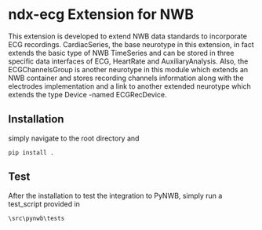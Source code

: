 # ndx-ecg Extension for NWB

This extension is developed to extend NWB data standards to incorporate ECG recordings. CardiacSeries, the base neurotype in this extension, in fact extends the basic type of NWB TimeSeries and can be stored in three specific data interfaces of ECG, HeartRate and AuxiliaryAnalysis. Also, the ECGChannelsGroup is another neurotype in this module which extends an NWB container and stores recording channels information along with the electrodes implementation and a link to another extended neurotype which extends the type Device -named ECGRecDevice. 

## Installation
simply navigate to the root directory and
```
pip install .

```

## Test
After the installation to test the integration to PyNWB, simply run a test_script provided in 
```
\src\pynwb\tests

```
